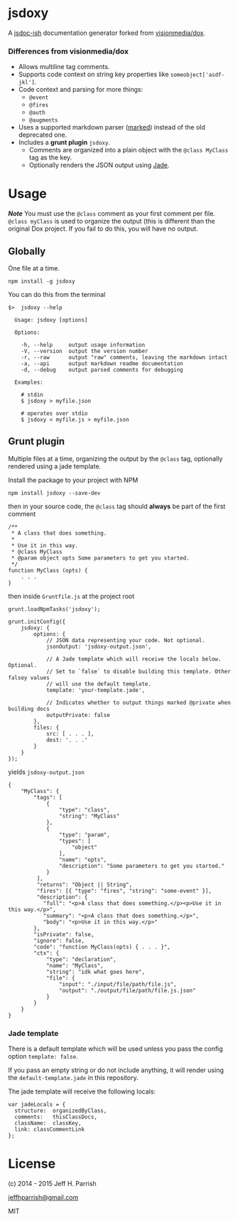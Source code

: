 # jsdoxy

A [jsdoc-ish](http://usejsdoc.org) documentation generator forked from [visionmedia/dox](https://github.com/visionmedia/dox).

### Differences from visionmedia/dox

* Allows multiline tag comments.
* Supports code context on string key properties like `someobject['asdf-jkl']`.
* Code context and parsing for more things:
	* `@event`
	* `@fires`
	* `@auth`
	* `@augments`
* Uses a supported markdown parser ([marked](https://github.com/chjj/marked)) instead of the
	old deprecated one.
* Includes a **grunt plugin** `jsdoxy`.
	* Comments are organized into a plain object with the `@class MyClass` tag as the key.
	* Optionally renders the JSON output using [Jade](http://jade-lang.com).

# Usage

**_Note_**
You must use the `@class` comment as your first comment per file. `@class myClass` is used
to organize the output (this is different than the original Dox project. If you fail to do this,
you will have no output.

## Globally

One file at a time.

	npm install -g jsdoxy

You can do this from the terminal

	$>  jsdoxy --help

	  Usage: jsdoxy [options]

	  Options:

	    -h, --help     output usage information
	    -V, --version  output the version number
	    -r, --raw      output "raw" comments, leaving the markdown intact
	    -a, --api      output markdown readme documentation
	    -d, --debug    output parsed comments for debugging

	  Examples:

	    # stdin
	    $ jsdoxy > myfile.json

	    # operates over stdio
	    $ jsdoxy < myfile.js > myfile.json


## Grunt plugin

Multiple files at a time, organizing the output by the `@class` tag, optionally rendered using a jade template.

Install the package to your project with NPM

	npm install jsdoxy --save-dev

then in your source code, the `@class` tag should **always** be part of the first comment

	/**
	 * A class that does something.
	 *
	 * Use it in this way.
	 * @class MyClass
	 * @param object opts Some parameters to get you started.
	 */
	function MyClass (opts) {
		. . .
	}

then inside `Gruntfile.js` at the project root

    grunt.loadNpmTasks('jsdoxy');

    grunt.initConfig({
		jsdoxy: {
            options: {
				// JSON data representing your code. Not optional.
            	jsonOutput: 'jsdoxy-output.json',

				// A Jade template which will receive the locals below. Optional.
				// Set to `false` to disable building this template. Other falsey values
				// will use the default template.
				template: 'your-template.jade',

            	// Indicates whether to output things marked @private when building docs
				outputPrivate: false
            },
            files: {
                src: [ . . . ],
                dest: '. . .'
            }
        }
	});

yields `jsdoxy-output.json`

	{
		"MyClass": {
	        "tags": [
	            {
	                "type": "class",
	                "string": "MyClass"
	            },
	            {
	                "type": "param",
	                "types": [
	                    "object"
	                ],
	                "name": "opts",
	                "description": "Some parameters to get you started."
	            }
	         ],
			 "returns": "Object || String",
			 "fires": [{ "type": "fires", "string": "some-event" }],
	         "description": {
	           "full": "<p>A class that does something.</p><p>Use it in this way.</p>",
	           "summary": "<p>A class that does something.</p>",
			   "body": "<p>Use it in this way.</p>"
	        },
	        "isPrivate": false,
	        "ignore": false,
	        "code": "function MyClass(opts) { . . . }",
	        "ctx": {
	            "type": "declaration",
	            "name": "MyClass",
	            "string": "idk what goes here",
	            "file": {
	            	"input": "./input/file/path/file.js",
	            	"output": "./output/file/path/file.js.json"
	            }
	        }
	    }
	}

### Jade template

There is a default template which will be used unless you pass the config option `template: false`.

If you pass an empty string or do not include anything, it will render using the
`default-template.jade` in this repository.

The jade template will receive the following locals:

	var jadeLocals = {
      structure:  organizedByClass,
      comments:   thisClassDocs,
      className:  classKey,
      link: classCommentLink
    };


# License
(c) 2014 - 2015 Jeff H. Parrish

jeffhparrish@gmail.com

MIT
